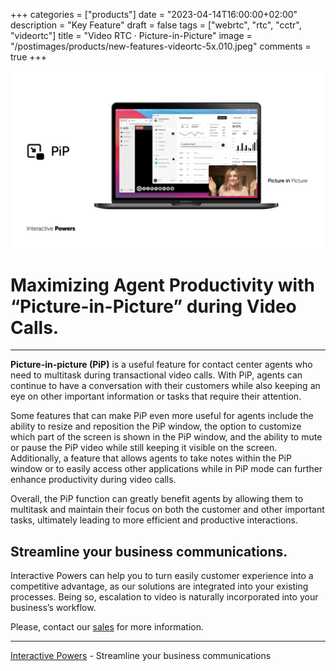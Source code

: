 +++
categories = ["products"]
date = "2023-04-14T16:00:00+02:00"
description = "Key Feature"
draft = false
tags = ["webrtc", "rtc", "cctr", "videortc"]
title = "Video RTC · Picture-in-Picture"
image = "/postimages/products/new-features-videortc-5x.010.jpeg"
comments = true
+++

![Picture in Picture (PiP)](/postimages/products/new-features-videortc-5x.010.jpeg)

#	Maximizing Agent Productivity with “Picture-in-Picture” during Video Calls.
---

**Picture-in-picture (PiP)** is a useful feature for contact center agents who need to multitask during transactional video calls. With PiP, agents can continue to have a conversation with their customers while also keeping an eye on other important information or tasks that require their attention.

Some features that can make PiP even more useful for agents include the ability to resize and reposition the PiP window, the option to customize which part of the screen is shown in the PiP window, and the ability to mute or pause the PiP video while still keeping it visible on the screen. Additionally, a feature that allows agents to take notes within the PiP window or to easily access other applications while in PiP mode can further enhance productivity during video calls.

Overall, the PiP function can greatly benefit agents by allowing them to multitask and maintain their focus on both the customer and other important tasks, ultimately leading to more efficient and productive interactions.

## Streamline your business communications.

Interactive Powers can help you to turn easily customer experience into a competitive advantage, as our solutions are integrated into your existing processes. Being so, escalation to video is naturally incorporated into your business’s workflow.

Please, contact our [sales](https://interactivepowers.com/en/contact-us) for more information.

---
[Interactive Powers](https://interactivepowers.com/) - Streamline your business communications
